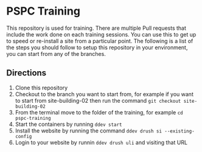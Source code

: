 # PSPC Training

This repository is used for training. There are multiple Pull requests that include the work done on each training sessions. You can use this to get up to speed or re-install a site from a particular point.
The following is a list of the steps you should follow to setup this repository in your environment, you can start from any of the branches.

## Directions

1. Clone this repository
2. Checkout to the branch you want to start from, for example if you want to start from site-building-02 then run the command `git checkout site-building-02`
3. From the terminal move to the folder of the training, for example `cd pspc-training`
4. Start the containers by running `ddev start`
5. Install the website by running the command `ddev drush si --existing-config`
6. Login to your website by runnin `ddev drush uli` and visiting that URL
